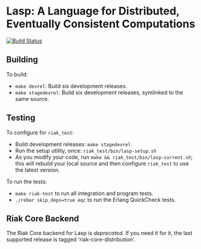 Lasp: A Language for Distributed, Eventually Consistent Computations
=======================================================

[![Build Status](https://travis-ci.org/lasp-lang/lasp.svg?branch=master)](https://travis-ci.org/lasp-lang/lasp)

## Building

To build:

* `make devrel`: Build six development releases.
* `make stagedevrel`: Build six development releases, symlinked to the same source.

## Testing

To configure for `riak_test`:

* Build development releases: `make stagedevrel`
* Run the setup utility, once: `riak_test/bin/lasp-setup.sh`
* As you modify your code, run `make && riak_test/bin/lasp-current.sh`; this will rebuild your local source and then configure `riak_test` to use the latest version.

To run the tests:

* `make riak-test` to run all integration and program tests.
* `./rebar skip_deps=true eqc` to run the Erlang QuickCheck tests.

## Riak Core Backend

The Riak Core backend for Lasp is *deprecated*.  If you need it for
it, the last supported release is tagged 'riak-core-distribution'.
